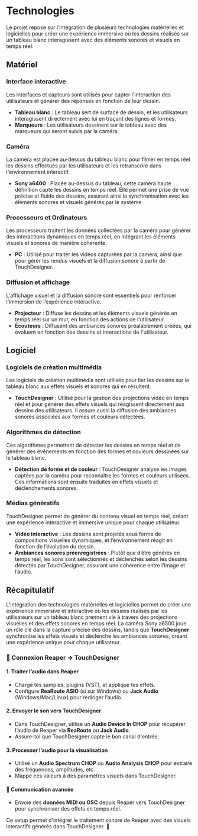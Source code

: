# Technologies

Le projet repose sur l’intégration de plusieurs technologies matérielles et logicielles pour créer une expérience immersive où les dessins réalisés sur un tableau blanc interagissent avec des éléments sonores et visuels en temps réel.

## Matériel

### Interface interactive

Les interfaces et capteurs sont utilisés pour capter l'interaction des utilisateurs et générer des réponses en fonction de leur dessin.

- **Tableau blanc** : Le tableau sert de surface de dessin, et les utilisateurs interagissent directement avec lui en traçant des lignes et formes.
- **Marqueurs** : Les utilisateurs dessinent sur le tableau avec des marqueurs qui seront suivis par la caméra.

### Caméra

La caméra est placée au-dessus du tableau blanc pour filmer en temps réel les dessins effectués par les utilisateurs et les retranscrire dans l'environnement interactif.

- **Sony a6400** : Placée au-dessus du tableau, cette caméra haute définition capte les dessins en temps réel. Elle permet une prise de vue précise et fluide des dessins, assurant ainsi la synchronisation avec les éléments sonores et visuels générés par le système.

### Processeurs et Ordinateurs

Les processeurs traitent les données collectées par la caméra pour générer des interactions dynamiques en temps réel, en intégrant les éléments visuels et sonores de manière cohérente.

- **PC** : Utilisé pour traiter les vidéos capturées par la caméra, ainsi que pour gérer les rendus visuels et la diffusion sonore à partir de TouchDesigner.

### Diffusion et affichage

L'affichage visuel et la diffusion sonore sont essentiels pour renforcer l’immersion de l’expérience interactive.

- **Projecteur** : Diffuse les dessins et les éléments visuels générés en temps réel sur un mur, en fonction des actions de l'utilisateur.
- **Écouteurs** : Diffusent des ambiances sonores préalablement créées, qui évoluent en fonction des dessins et interactions de l'utilisateur.

## Logiciel

### Logiciels de création multimédia

Les logiciels de création multimédia sont utilisés pour lier les dessins sur le tableau blanc aux effets visuels et sonores qui en résultent.

- **TouchDesigner** : Utilisé pour la gestion des projections vidéo en temps réel et pour générer des effets visuels qui réagissent directement aux dessins des utilisateurs. Il assure aussi la diffusion des ambiances sonores associées aux formes et couleurs détectées.

### Algorithmes de détection

Ces algorithmes permettent de détecter les dessins en temps réel et de générer des événements en fonction des formes et couleurs dessinées sur le tableau blanc.

- **Détection de forme et de couleur** : TouchDesigner analyse les images captées par la caméra pour reconnaître les formes et couleurs utilisées. Ces informations sont ensuite traduites en effets visuels et déclenchements sonores.

### Médias génératifs

TouchDesigner permet de générer du contenu visuel en temps réel, créant une expérience interactive et immersive unique pour chaque utilisateur.

- **Vidéo interactive** : Les dessins sont projetés sous forme de compositions visuelles dynamiques, et l’environnement réagit en fonction de l’évolution du dessin.
- **Ambiances sonores préenregistrées** : Plutôt que d’être générés en temps réel, les sons sont sélectionnés et déclenchés selon les dessins détectés par TouchDesigner, assurant une cohérence entre l’image et l’audio.

## Récapitulatif

L’intégration des technologies matérielles et logicielles permet de créer une expérience immersive et interactive où les dessins réalisés par les utilisateurs sur un tableau blanc prennent vie à travers des projections visuelles et des effets sonores en temps réel. La caméra Sony a6500 joue un rôle clé dans la capture précise des dessins, tandis que **TouchDesigner** synchronise les effets visuels et déclenche les ambiances sonores, créant une expérience unique pour chaque utilisateur.

### 🔗 Connexion Reaper → TouchDesigner

#### 1. Traiter l’audio dans Reaper

- Charge tes samples, plugins (VST), et applique tes effets.
- Configure **ReaRoute ASIO** (si sur Windows) ou **Jack Audio** (Windows/Mac/Linux) pour rediriger l’audio.

#### 2. Envoyer le son vers TouchDesigner

- Dans TouchDesigner, utilise un **Audio Device In CHOP** pour récupérer l’audio de Reaper via **ReaRoute** ou **Jack Audio**.
- Assure-toi que TouchDesigner capte le bon canal d'entrée.

#### 3. Processer l’audio pour la visualisation

- Utilise un **Audio Spectrum CHOP** ou **Audio Analysis CHOP** pour extraire des fréquences, amplitudes, etc.
- Mappe ces valeurs à des paramètres visuels dans TouchDesigner.

#### 🔄 Communication avancée

- Envoie des **données MIDI ou OSC** depuis Reaper vers TouchDesigner pour synchroniser des effets en temps réel.

Ce setup permet d'intégrer le traitement sonore de Reaper avec des visuels interactifs générés dans TouchDesigner. 🚀
